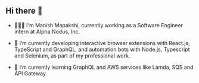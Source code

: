 ## Hi there 👋

- 👨🏽‍💻 I'm Manish Mapakshi, currently working as a Software Engineer intern at Alpha Nodus, Inc.
  
- 🔭 I’m currently developing interactive browser extensions with React.js, TypeScript and GraphQL, and automation bots with Node.js, Typescript and Selenium, as part of my professional work.
  
- 🌱 I’m currently learning GraphQL and AWS services like Lamda, SQS and API Gateway.

<!--
**manishm96/manishm96** is a ✨ _special_ ✨ repository because its `README.md` (this file) appears on your GitHub profile.

Here are some ideas to get you started:

- 👯 I’m looking to collaborate on ...
- 🤔 I’m looking for help with ...
- 💬 Ask me about ...
- 📫 How to reach me: ...
- 😄 Pronouns: ...
- ⚡ Fun fact: ...
-->
